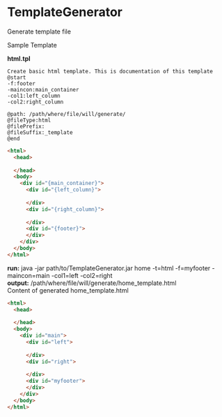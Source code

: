 # TemplateGenerator
Generate template file

Sample Template

**html.tpl**
```
Create basic html template. This is documentation of this template  
@start  
-f:footer  
-maincon:main_container  
-col1:left_column  
-col2:right_column  

@path: /path/where/file/will/generate/
@fileType:html
@filePrefix:
@fileSuffix:_template
@end
```  


```html
<html>
  <head>
    
  </head>
  <body>
    <div id="{main_container}">
      <div id="{left_column}">
      
      </div>
      <div id="{right_column}">
      
      </div>      
      <div id="{footer}">
      </div>      
    </div>
  </body>
</html>
```

**run:** java -jar path/to/TemplateGenerator.jar home -t=html -f=myfooter -maincon=main -col1=left -col2=right  
**output:** /path/where/file/will/generate/home_template.html  
Content of generated home_template.html
```html
<html>
  <head>
    
  </head>
  <body>
    <div id="main">
      <div id="left">
      
      </div>
      <div id="right">
      
      </div>      
      <div id="myfooter">
      </div>      
    </div>
  </body>
</html>
```